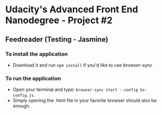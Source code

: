 <h1>Udacity's Advanced Front End Nanodegree - Project #2</h1>
<h2>Feedreader (Testing - Jasmine)</h2>

<h3>To install the application</h3>

<ul>
	<li>Download it and run <code>npm install</code> if you'd like to use browser-sync</li>
</ul>

<h3>To run the application</h3>

<ul>
	<li>Open your terminal and type: <code>browser-sync start --config bs-config.js</code>.</li>
	<li>Simply opening the .html file in your favorite browser should also be enough.</li>
</ul>



